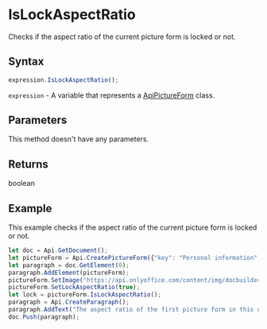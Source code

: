 # IsLockAspectRatio

Checks if the aspect ratio of the current picture form is locked or not.

## Syntax

```javascript
expression.IsLockAspectRatio();
```

`expression` - A variable that represents a [ApiPictureForm](../ApiPictureForm.md) class.

## Parameters

This method doesn't have any parameters.

## Returns

boolean

## Example

This example checks if the aspect ratio of the current picture form is locked or not.

```javascript
let doc = Api.GetDocument();
let pictureForm = Api.CreatePictureForm({"key": "Personal information", "tip": "Upload your photo", "required": true, "placeholder": "Photo", "scaleFlag": "tooBig", "respectBorders": false, "shiftX": 50, "shiftY": 50});
let paragraph = doc.GetElement(0);
paragraph.AddElement(pictureForm);
pictureForm.SetImage("https://api.onlyoffice.com/content/img/docbuilder/examples/user-profile.png");
pictureForm.SetLockAspectRatio(true);
let lock = pictureForm.IsLockAspectRatio();
paragraph = Api.CreateParagraph();
paragraph.AddText("The aspect ratio of the first picture form in this document is locked: " + lock);
doc.Push(paragraph);
```
